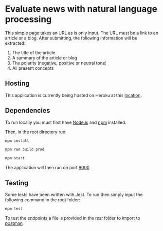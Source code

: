 # Evaluate news with natural language processing

This simple page takes an URL as is only input. The URL must be a link to an article or a blog. After submitting, the following information will be extracted:

1. The title of the article
2. A summary of the article or blog
3. The polarity (negative, positive or neutral tone)
4. All present concepts

## Hosting

This application is currently being hosted on Heroku at this [location](https://evaluate-news-article.herokuapp.com).

## Dependencies

To run locally you must first have [Node.js](https://nodejs.org/en/download/) and [npm](https://www.npmjs.com/) installed.

Then, in the root directory run:

```bash
npm install
```

```bash
npm run build prod
```

```bash
npm start
```

The application will then run on port [8000](http://localhost:8000/).

## Testing

Some tests have been written with Jest. To run then simply input the following command in the root folder:

```bash
npm test
```

To test the endpoints a file is provided in the *test* folder to import to [postman](https://www.postman.com/).
